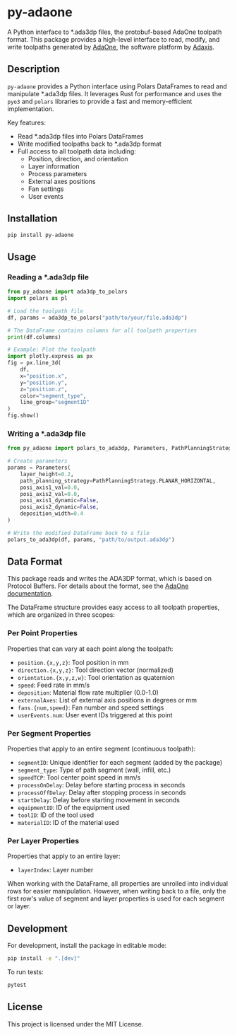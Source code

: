 # py-adaone

A Python interface to *.ada3dp files, the protobuf-based AdaOne toolpath format. This package provides a high-level interface to read, modify, and write toolpaths generated by [AdaOne](https://adaone.adaxis.eu/), the software platform by [Adaxis](https://adaxis.eu/).

## Description

`py-adaone` provides a Python interface using Polars DataFrames to read and manipulate *.ada3dp files. It leverages Rust for performance and uses the `pyo3` and `polars` libraries to provide a fast and memory-efficient implementation.

Key features:
- Read *.ada3dp files into Polars DataFrames
- Write modified toolpaths back to *.ada3dp format
- Full access to all toolpath data including:
  - Position, direction, and orientation
  - Layer information
  - Process parameters
  - External axes positions
  - Fan settings
  - User events

## Installation

```sh
pip install py-adaone
```

## Usage

### Reading a *.ada3dp file

```python
from py_adaone import ada3dp_to_polars
import polars as pl

# Load the toolpath file
df, params = ada3dp_to_polars("path/to/your/file.ada3dp")

# The DataFrame contains columns for all toolpath properties
print(df.columns)

# Example: Plot the toolpath
import plotly.express as px
fig = px.line_3d(
    df,
    x="position.x",
    y="position.y",
    z="position.z",
    color="segment_type",
    line_group="segmentID"
)
fig.show()
```

### Writing a *.ada3dp file

```python
from py_adaone import polars_to_ada3dp, Parameters, PathPlanningStrategy

# Create parameters
params = Parameters(
    layer_height=0.2,
    path_planning_strategy=PathPlanningStrategy.PLANAR_HORIZONTAL,
    posi_axis1_val=0.0,
    posi_axis2_val=0.0,
    posi_axis1_dynamic=False,
    posi_axis2_dynamic=False,
    deposition_width=0.4
)

# Write the modified DataFrame back to a file
polars_to_ada3dp(df, params, "path/to/output.ada3dp")
```

## Data Format

This package reads and writes the ADA3DP format, which is based on Protocol Buffers. For details about the format, see the [AdaOne documentation](https://adaone.adaxis.eu/docs/functionality/experimental/read-edit-in-python#reading-a-tool-path-file).

The DataFrame structure provides easy access to all toolpath properties, which are organized in three scopes:

### Per Point Properties
Properties that can vary at each point along the toolpath:
- `position.{x,y,z}`: Tool position in mm
- `direction.{x,y,z}`: Tool direction vector (normalized)
- `orientation.{x,y,z,w}`: Tool orientation as quaternion
- `speed`: Feed rate in mm/s
- `deposition`: Material flow rate multiplier (0.0-1.0)
- `externalAxes`: List of external axis positions in degrees or mm
- `fans.{num,speed}`: Fan number and speed settings
- `userEvents.num`: User event IDs triggered at this point

### Per Segment Properties
Properties that apply to an entire segment (continuous toolpath):
- `segmentID`: Unique identifier for each segment (added by the package)
- `segment_type`: Type of path segment (wall, infill, etc.)
- `speedTCP`: Tool center point speed in mm/s
- `processOnDelay`: Delay before starting process in seconds
- `processOffDelay`: Delay after stopping process in seconds
- `startDelay`: Delay before starting movement in seconds
- `equipmentID`: ID of the equipment used
- `toolID`: ID of the tool used
- `materialID`: ID of the material used

### Per Layer Properties
Properties that apply to an entire layer:
- `layerIndex`: Layer number

When working with the DataFrame, all properties are unrolled into individual rows for easier manipulation. However, when writing back to a file, only the first row's value of segment and layer properties is used for each segment or layer.

## Development

For development, install the package in editable mode:

```sh
pip install -e ".[dev]"
```

To run tests:

```sh
pytest
```

## License

This project is licensed under the MIT License.